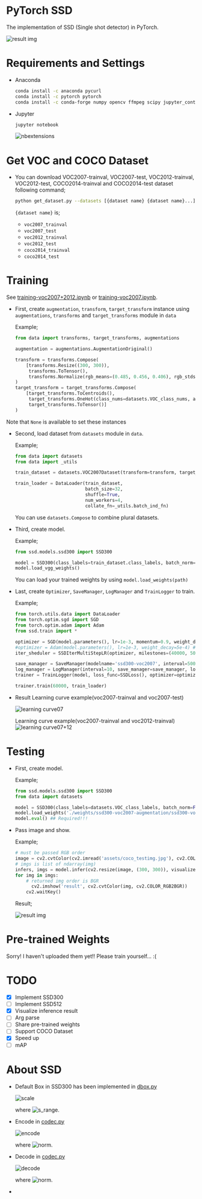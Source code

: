 # PyTorch SSD
The implementation of SSD (Single shot detector) in PyTorch.

![result img](assets/coco_testimg-result.jpg?raw=true "result img")

# Requirements and Settings

- Anaconda

  ```bash
  conda install -c anaconda pycurl
  conda install -c pytorch pytorch
  conda install -c conda-forge numpy opencv ffmpeg scipy jupyter_contrib_nbextensions jupyter_nbextensions_configurator
  ```

- Jupyter

  ```bash
  jupyter notebook
  ```

  ![nbextensions](https://user-images.githubusercontent.com/16914891/80898698-67145d80-8d41-11ea-92c3-76c3791bdb9f.png)

  

# Get VOC and COCO Dataset

- You can download VOC2007-trainval, VOC2007-test, VOC2012-trainval, VOC2012-test, COCO2014-trainval and COCO2014-test dataset following command;

  ```bash
  python get_dataset.py --datasets [{dataset name} {dataset name}...]
  ```

  `{dataset name}` is;

  - `voc2007_trainval`
  - `voc2007_test`
  - `voc2012_trainval`
  - `voc2012_test`
  - `coco2014_trainval` 
  - `coco2014_test`

# Training

See [training-voc2007+2012.ipynb](https://github.com/jjjkkkjjj/pytorch_SSD/blob/master/demo/training-voc2007%2B2012.ipynb) or [training-voc2007.ipynb](https://github.com/jjjkkkjjj/pytorch_SSD/blob/master/demo/training-voc2007.ipynb).

- First, create `augmentation`, `transform`, `target_transform` instance using `augmentations`, `transforms` and `target_transforms` module in `data`

  Example;

  ```python
  from data import transforms, target_transforms, augmentations
  
  augmentation = augmentations.AugmentationOriginal()
  
  transform = transforms.Compose(
      [transforms.Resize((300, 300)),
       transforms.ToTensor(),
       transforms.Normalize(rgb_means=(0.485, 0.456, 0.406), rgb_stds=(0.229, 0.224, 0.225))]
  )
  target_transform = target_transforms.Compose(
      [target_transforms.ToCentroids(),
       target_transforms.OneHot(class_nums=datasets.VOC_class_nums, add_background=True),
       target_transforms.ToTensor()]
  )
  ```
  

Note that `None` is available to set these instances

- Second, load dataset from `datasets` module in `data`.

  Example;

  ```python
  from data import datasets
  from data import _utils
  
  train_dataset = datasets.VOC2007Dataset(transform=transform, target_transform=target_transform, augmentation=augmentation)
  
  train_loader = DataLoader(train_dataset,
                            batch_size=32,
                            shuffle=True,
                            num_workers=4,
                            collate_fn=_utils.batch_ind_fn)
  ```

  You can use `datasets.Compose` to combine plural datasets.

- Third, create model.

  Example;

  ```python
  from ssd.models.ssd300 import SSD300
  
  model = SSD300(class_labels=train_dataset.class_labels, batch_norm=False)
  model.load_vgg_weights()
  ```

  You can load your trained weights by using `model.load_weights(path)`

- Last, create `Optimizer`, `SaveManager`, `LogManager` and `TrainLogger` to train.

  Example;

  ```python
  from torch.utils.data import DataLoader
  from torch.optim.sgd import SGD
  from torch.optim.adam import Adam
  from ssd.train import *
  
  optimizer = SGD(model.parameters(), lr=1e-3, momentum=0.9, weight_decay=5e-4) # slower
  #optimizer = Adam(model.parameters(), lr=1e-3, weight_decay=5e-4) # faster
  iter_sheduler = SSDIterMultiStepLR(optimizer, milestones=(40000, 50000), gamma=0.1, verbose=True)
  
  save_manager = SaveManager(modelname='ssd300-voc2007', interval=5000, max_checkpoints=15, plot_yrange=(0, 8))
  log_manager = LogManager(interval=10, save_manager=save_manager, loss_interval=10, live_graph=LiveGraph((0, 8)))
  trainer = TrainLogger(model, loss_func=SSDLoss(), optimizer=optimizer, scheduler=iter_sheduler, log_manager=log_manager, gpu=True)
  
  trainer.train(60000, train_loader)
  ```

- Result
  Learning curve example(voc2007-trainval and voc2007-test)

  ![learning curve07](assets/ssd300-voc2007_learning-curve_i-60000.png?raw=true "learning curve")
  
  
  Learning curve example(voc2007-trainval and voc2012-trainval)
  ![learning curve07+12](assets/ssd300-voc2007+2012_learning-curve_i-80000.png?raw=true "learning curve")

# Testing

- First, create model.

  Example;

  ```python
  from ssd.models.ssd300 import SSD300
  from data import datasets
  
  model = SSD300(class_labels=datasets.VOC_class_labels, batch_norm=False)
  model.load_weights('./weights/ssd300-voc2007-augmentation/ssd300-voc2007_i-60000.pth')
  model.eval() ## Required!!!
  ```

- Pass image and show.

  Example;

  ```python
  # must be passed RGB order
  image = cv2.cvtColor(cv2.imread('assets/coco_testimg.jpg'), cv2.COLOR_BGR2RGB)
  # imgs is list of ndarray(img)
  infers, imgs = model.infer(cv2.resize(image, (300, 300)), visualize=True, toNorm=True)
  for img in imgs: 
      # returned img order is BGR
    	cv2.imshow('result', cv2.cvtColor(img, cv2.COLOR_RGB2BGR))
      cv2.waitKey()
  ```
  
  Result;
  
  ![result img](assets/coco_testimg-result.jpg?raw=true "result img")

# Pre-trained Weights

Sorry! I haven't uploaded them yet!! Please train yourself... :(

# TODO

- [x] Implement SSD300
- [ ] Implement SSD512
- [x] Visualize inference result
- [ ] Arg parse
- [ ] Share pre-trained weights
- [ ] Support COCO Dataset
- [x] Speed up
- [ ] mAP

# About SSD

- Default Box in SSD300 has been implemented in [dbox.py](https://github.com/jjjkkkjjj/pytorch_SSD/blob/master/ssd/core/boxes/dbox.py)

  ![scale](https://user-images.githubusercontent.com/16914891/80902072-f5daa780-8d4c-11ea-86ea-0f837aed2a7a.png)
  
  where ![s_range](https://user-images.githubusercontent.com/16914891/80902408-0ee35880-8d4d-11ea-9e02-32f9b76ae4ad.png).

<!--
$$
  s_k = \begin{cases}
          0.1 &k=0 \\
          s_{min} + \frac{s_{max}-s_{min}}{m-2}(k-1) &k = 1 \ldots m-1
          \end{cases},
$$

  where $s_{min}=0.2, s_{max}=0.9$.
-->

- Encode in [codec.py](https://github.com/jjjkkkjjj/pytorch_SSD/blob/master/ssd/core/boxes/codec.py)

  ![encode](https://user-images.githubusercontent.com/16914891/80902084-f6733e00-8d4c-11ea-822c-b4fbf1f7410d.png)

  where ![norm](https://user-images.githubusercontent.com/16914891/80902089-f70bd480-8d4c-11ea-93d3-73392193a07b.png).

<!--
$$
  \begin{align*}
      (\hat{g}_{j}^{cx},\hat{g}_{j}^{cy})&=\left( \frac{\frac{g_{j}^{cx}-d_{i}^{cx}}{d_{i}^{w}}-\mu^{cx}}{\sigma^{cx}}, \frac{\frac{g_{j}^{cy}-d_{i}^{cy}}{d_{i}^{h}}-\mu^{cy}}{\sigma^{cy}} \right) \\
      (\hat{g}_{j}^{w}, \hat{g}_{j}^{h})&=\left( \frac{\log{\frac{g_j^{w}}{d_{i}^{w}}}-\mu^{w}}{\sigma^{w}}, \frac{\log{\frac{g_j^{h}}{d_{i}^{h}}}-\mu^{h}}{\sigma^{h}} \right)
  \end{align*},
$$

  where $\bf{\mu}=(\mu^{cx},\mu^{cy},\mu^{w},\mu^{h})=(0,0,0,0),\bf{\sigma}=(\sigma^{cx},\sigma^{cy},\sigma^{w},\sigma^{h})=(0.1,0.1,0.2,0.2)$.
-->

- Decode in [codec.py](https://github.com/jjjkkkjjj/pytorch_SSD/blob/master/ssd/core/boxes/codec.py)

  ![decode](https://user-images.githubusercontent.com/16914891/80902094-f70bd480-8d4c-11ea-940e-ab70248c3d5e.png)

  where ![norm](https://user-images.githubusercontent.com/16914891/80902089-f70bd480-8d4c-11ea-93d3-73392193a07b.png).

<!--
$$
  \begin{align*}
      (\hat{p}_{j}^{cx}, \hat{p}_{j}^{cy})&=(d_{i}^{w}(p_{j}^{cx}\sigma^{cx}+\mu^{cx})+d_{i}^{cx}, d_{i}^{h}(p_{j}^{cy}\sigma^{cy}+\mu^{cy})+d_{i}^{cy}) \\
      (\hat{p}_{j}^{w}, \hat{p}_{j}^{h})&=(d_{i}^{w}\exp(p_{j}^{w}\sigma^{w}+\mu^{w}), d_{i}^{h}\exp(p_{j}^{h}\sigma^{h}+\mu^{h}))
  \end{align*},
$$

  where $\bf{\mu}=(\mu^{cx},\mu^{cy},\mu^{w},\mu^{h})=(0,0,0,0),\bf{\sigma}=(\sigma^{cx},\sigma^{cy},\sigma^{w},\sigma^{h})=(0.1,0.1,0.2,0.2)$.
-->

- 
